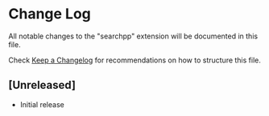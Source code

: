 # Change Log

All notable changes to the "searchpp" extension will be documented in this file.

Check [Keep a Changelog](http://keepachangelog.com/) for recommendations on how to structure this file.

## [Unreleased]

- Initial release